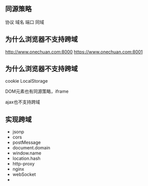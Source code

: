 ## 同源策略

协议 域名 端口 同域

## 为什么浏览器不支持跨域

http://www.onechuan.com:8000
https://www.onechuan.com:8001

## 为什么浏览器不支持跨域

cookie LocalStorage 

DOM元素也有同源策略，iframe

ajax也不支持跨域

## 实现跨域
- jsonp
- cors
- postMessage 
- document.domain
- window.name
- location.hash
- http-proxy
- nginx
- webSocket
- 